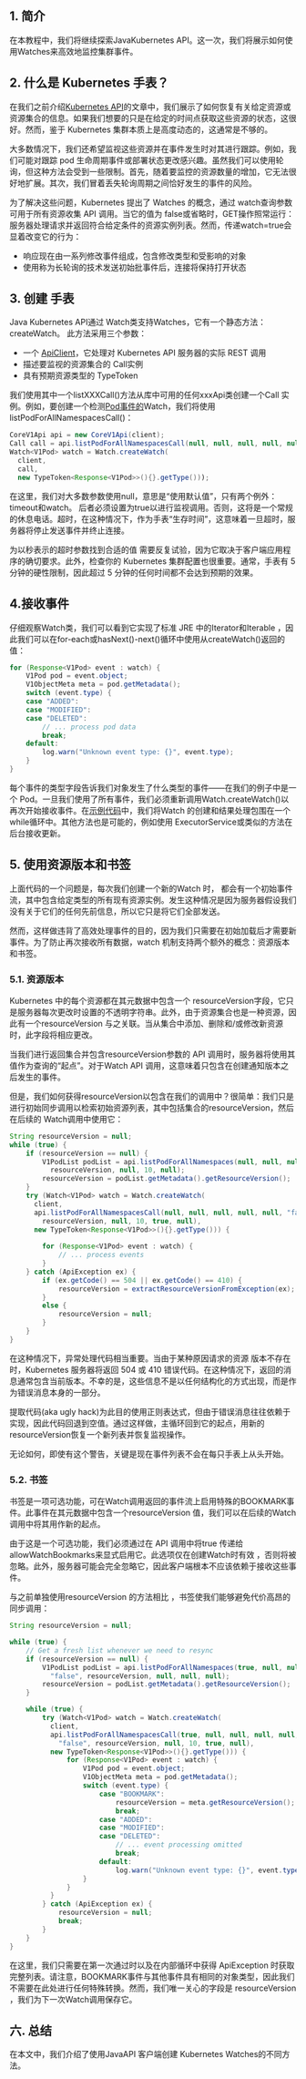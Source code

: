 ## 1. 简介

在本教程中，我们将继续探索JavaKubernetes API。这一次，我们将展示如何使用Watches来高效地监控集群事件。

## 2. 什么是 Kubernetes 手表？

在我们之前介绍[Kubernetes API](https://www.baeldung.com/kubernetes-java-client)的文章中，我们展示了如何恢复有关给定资源或资源集合的信息。如果我们想要的只是在给定的时间点获取这些资源的状态，这很好。然而，鉴于 Kubernetes 集群本质上是高度动态的，这通常是不够的。

大多数情况下，我们还希望监视这些资源并在事件发生时对其进行跟踪。例如，我们可能对跟踪 pod 生命周期事件或部署状态更改感兴趣。虽然我们可以使用轮询，但这种方法会受到一些限制。首先，随着要监控的资源数量的增加，它无法很好地扩展。其次，我们冒着丢失轮询周期之间恰好发生的事件的风险。

为了解决这些问题，Kubernetes 提出了 Watches 的概念，通过 watch查询参数可用于所有资源收集 API 调用。当它的值为 false或省略时，GET操作照常运行：服务器处理请求并返回符合给定条件的资源实例列表。然而，传递watch=true会显着改变它的行为：

-   响应现在由一系列修改事件组成，包含修改类型和受影响的对象
-   使用称为长轮询的技术发送初始批事件后，连接将保持打开状态

## 3. 创建 手表

Java Kubernetes API通过 Watch类支持Watches，它有一个静态方法： createWatch。 此方法采用三个参数：

-   一个 [ApiClient](https://www.baeldung.com/kubernetes-java-client#1-apiclient-initialization)，它处理对 Kubernetes API 服务器的实际 REST 调用
-   描述要监视的资源集合的 Call实例
-   具有预期资源类型的 TypeToken

我们使用其中一个listXXXCall()方法从库中可用的任何xxxApi类创建一个Call 实例。例如，要创建一个检测[Pod事件的](https://kubernetes.io/docs/concepts/workloads/pods/)Watch，我们将使用listPodForAllNamespacesCall()：

```java
CoreV1Api api = new CoreV1Api(client);
Call call = api.listPodForAllNamespacesCall(null, null, null, null, null, null, null, null, 10, true, null);
Watch<V1Pod> watch = Watch.createWatch(
  client, 
  call, 
  new TypeToken<Response<V1Pod>>(){}.getType()));

```

在这里，我们对大多数参数使用null，意思是“使用默认值”，只有两个例外：timeout和watch。 后者必须设置为true以进行监视调用。否则，这将是一个常规的休息电话。超时，在这种情况下，作为手表“生存时间”，这意味着一旦超时，服务器将停止发送事件并终止连接。

为以秒表示的超时参数找到合适的值 需要反复试验，因为它取决于客户端应用程序的确切要求。此外，检查你的 Kubernetes 集群配置也很重要。通常，手表有 5 分钟的硬性限制，因此超过 5 分钟的任何时间都不会达到预期的效果。

## 4.接收事件

仔细观察Watch类，我们可以看到它实现了标准 JRE 中的Iterator和Iterable ，因此我们可以在for-each或hasNext()-next()循环中使用从createWatch()返回的值：

```java
for (Response<V1Pod> event : watch) {
    V1Pod pod = event.object;
    V1ObjectMeta meta = pod.getMetadata();
    switch (event.type) {
    case "ADDED":
    case "MODIFIED":
    case "DELETED":
        // ... process pod data
        break;
    default:
        log.warn("Unknown event type: {}", event.type);
    }
}

```

每个事件的类型字段告诉我们对象发生了什么类型的事件——在我们的例子中是一个 Pod。一旦我们使用了所有事件，我们必须重新调用Watch.createWatch()以再次开始接收事件。在[示例代码](https://github.com/eugenp/tutorials/tree/master/kubernetes-modules/k8s-intro)中，我们将Watch 的创建和结果处理包围在一个 while循环中。其他方法也是可能的，例如使用 ExecutorService或类似的方法在后台接收更新。

## 5. 使用资源版本和书签

上面代码的一个问题是，每次我们创建一个新的Watch 时， 都会有一个初始事件流，其中包含给定类型的所有现有资源实例。发生这种情况是因为服务器假设我们没有关于它们的任何先前信息，所以它只是将它们全部发送。

然而，这样做违背了高效处理事件的目的，因为我们只需要在初始加载后才需要新事件。为了防止再次接收所有数据，watch 机制支持两个额外的概念：资源版本和书签。

### 5.1. 资源版本

Kubernetes 中的每个资源都在其元数据中包含一个 resourceVersion字段，它只是服务器每次更改时设置的不透明字符串。此外，由于资源集合也是一种资源，因此有一个resourceVersion 与之关联。当从集合中添加、删除和/或修改新资源时，此字段将相应更改。

当我们进行返回集合并包含resourceVersion参数的 API 调用时，服务器将使用其值作为查询的“起点”。对于Watch API 调用，这意味着只包含在创建通知版本之后发生的事件。

但是，我们如何获得resourceVersion以包含在我们的调用中？很简单：我们只是进行初始同步调用以检索初始资源列表，其中包括集合的resourceVersion，然后在后续的 Watch调用中使用它：

```java
String resourceVersion = null;
while (true) {
    if (resourceVersion == null) {
        V1PodList podList = api.listPodForAllNamespaces(null, null, null, null, null, "false",
          resourceVersion, null, 10, null);
        resourceVersion = podList.getMetadata().getResourceVersion();
    }
    try (Watch<V1Pod> watch = Watch.createWatch(
      client,
      api.listPodForAllNamespacesCall(null, null, null, null, null, "false",
        resourceVersion, null, 10, true, null),
      new TypeToken<Response<V1Pod>>(){}.getType())) {
        
        for (Response<V1Pod> event : watch) {
            // ... process events
        }
    } catch (ApiException ex) {
        if (ex.getCode() == 504 || ex.getCode() == 410) {
            resourceVersion = extractResourceVersionFromException(ex);
        }
        else {
            resourceVersion = null;
        }
    }
}

```

在这种情况下，异常处理代码相当重要。当由于某种原因请求的资源 版本不存在时，Kubernetes 服务器将返回 504 或 410 错误代码。在这种情况下，返回的消息通常包含当前版本。不幸的是，这些信息不是以任何结构化的方式出现，而是作为错误消息本身的一部分。

提取代码(aka ugly hack)为此目的使用正则表达式，但由于错误消息往往依赖于实现，因此代码回退到空值。通过这样做，主循环回到它的起点，用新的resourceVersion恢复一个新列表并恢复监视操作。

无论如何，即使有这个警告，关键是现在事件列表不会在每只手表上从头开始。

### 5.2. 书签

书签是一项可选功能，可在Watch调用返回的事件流上启用特殊的BOOKMARK事件。此事件在其元数据中包含一个resourceVersion 值，我们可以在后续的Watch调用中将其用作新的起点。

由于这是一个可选功能，我们必须通过在 API 调用中将true 传递给allowWatchBookmarks来显式启用它。此选项仅在创建Watch时有效 ，否则将被忽略。此外，服务器可能会完全忽略它，因此客户端根本不应该依赖于接收这些事件。

与之前单独使用resourceVersion 的方法相比 ，书签使我们能够避免代价高昂的同步调用：

```java
String resourceVersion = null;

while (true) {
    // Get a fresh list whenever we need to resync
    if (resourceVersion == null) {
        V1PodList podList = api.listPodForAllNamespaces(true, null, null, null, null,
          "false", resourceVersion, null, null, null);
        resourceVersion = podList.getMetadata().getResourceVersion();
    }

    while (true) {
        try (Watch<V1Pod> watch = Watch.createWatch(
          client,
          api.listPodForAllNamespacesCall(true, null, null, null, null, 
            "false", resourceVersion, null, 10, true, null),
          new TypeToken<Response<V1Pod>>(){}.getType())) {
              for (Response<V1Pod> event : watch) {
                  V1Pod pod = event.object;
                  V1ObjectMeta meta = pod.getMetadata();
                  switch (event.type) {
                      case "BOOKMARK":
                          resourceVersion = meta.getResourceVersion();
                          break;
                      case "ADDED":
                      case "MODIFIED":
                      case "DELETED":
                          // ... event processing omitted
                          break;
                      default:
                          log.warn("Unknown event type: {}", event.type);
                  }
              }
          }
        } catch (ApiException ex) {
            resourceVersion = null;
            break;
        }
    }
}

```

在这里，我们只需要在第一次通过时以及在内部循环中获得 ApiException 时获取完整列表。请注意，BOOKMARK事件与其他事件具有相同的对象类型，因此我们不需要在此处进行任何特殊转换。然而，我们唯一关心的字段是 resourceVersion ，我们为下一次Watch调用保存它。

## 六. 总结

在本文中，我们介绍了使用JavaAPI 客户端创建 Kubernetes Watches的不同方法。